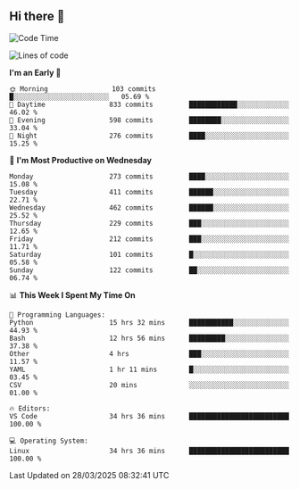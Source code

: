 ## Hi there 👋

<!--
**Wangmerlyn/Wangmerlyn** is a ✨ _special_ ✨ repository because its `README.md` (this file) appears on your GitHub profile.

Here are some ideas to get you started:

- 🔭 I’m currently working on ...
- 🌱 I’m currently learning ...
- 👯 I’m looking to collaborate on ...
- 🤔 I’m looking for help with ...
- 💬 Ask me about ...
- 📫 How to reach me: ...
- 😄 Pronouns: ...
- ⚡ Fun fact: ...
-->
<!--START_SECTION:waka-->
![Code Time](http://img.shields.io/badge/Code%20Time-137%20hrs%2022%20mins-blue)

![Lines of code](https://img.shields.io/badge/From%20Hello%20World%20I%27ve%20Written-8.9%20million%20lines%20of%20code-blue)

**I'm an Early 🐤** 

```text
🌞 Morning                103 commits         █░░░░░░░░░░░░░░░░░░░░░░░░   05.69 % 
🌆 Daytime                833 commits         ████████████░░░░░░░░░░░░░   46.02 % 
🌃 Evening                598 commits         ████████░░░░░░░░░░░░░░░░░   33.04 % 
🌙 Night                  276 commits         ████░░░░░░░░░░░░░░░░░░░░░   15.25 % 
```
📅 **I'm Most Productive on Wednesday** 

```text
Monday                   273 commits         ████░░░░░░░░░░░░░░░░░░░░░   15.08 % 
Tuesday                  411 commits         ██████░░░░░░░░░░░░░░░░░░░   22.71 % 
Wednesday                462 commits         ██████░░░░░░░░░░░░░░░░░░░   25.52 % 
Thursday                 229 commits         ███░░░░░░░░░░░░░░░░░░░░░░   12.65 % 
Friday                   212 commits         ███░░░░░░░░░░░░░░░░░░░░░░   11.71 % 
Saturday                 101 commits         █░░░░░░░░░░░░░░░░░░░░░░░░   05.58 % 
Sunday                   122 commits         ██░░░░░░░░░░░░░░░░░░░░░░░   06.74 % 
```


📊 **This Week I Spent My Time On** 

```text
💬 Programming Languages: 
Python                   15 hrs 32 mins      ███████████░░░░░░░░░░░░░░   44.93 % 
Bash                     12 hrs 56 mins      █████████░░░░░░░░░░░░░░░░   37.38 % 
Other                    4 hrs               ███░░░░░░░░░░░░░░░░░░░░░░   11.57 % 
YAML                     1 hr 11 mins        █░░░░░░░░░░░░░░░░░░░░░░░░   03.45 % 
CSV                      20 mins             ░░░░░░░░░░░░░░░░░░░░░░░░░   01.00 % 

🔥 Editors: 
VS Code                  34 hrs 36 mins      █████████████████████████   100.00 % 

💻 Operating System: 
Linux                    34 hrs 36 mins      █████████████████████████   100.00 % 
```


 Last Updated on 28/03/2025 08:32:41 UTC
<!--END_SECTION:waka-->
